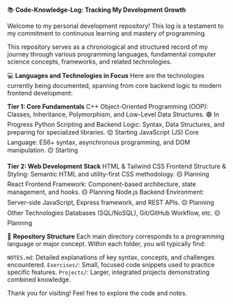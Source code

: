 📚 **Code-Knowledge-Log: Tracking My Development Growth**

Welcome to my personal development repository! This log is a testament to my commitment to continuous learning and mastery of programming.

This repository serves as a chronological and structured record of my journey through various programming languages, fundamental computer science concepts, frameworks, and related technologies.

💻 **Languages and Technologies in Focus**
Here are the technologies currently being documented, spanning from core backend logic to modern frontend development:

**Tier 1: Core Fundamentals**
C++	Object-Oriented Programming (OOP): Classes, Inheritance, Polymorphism, and Low-Level Data Structures.	🟢 In Progress
Python	Scripting and Backend Logic: Syntax, Data Structures, and preparing for specialized libraries.	🟡 Starting
JavaScript (JS)	Core Language: ES6+ syntax, asynchronous programming, and DOM manipulation.	🟡 Starting

**Tier 2: Web Development Stack**
HTML & Tailwind CSS	Frontend Structure & Styling: Semantic HTML and utility-first CSS methodology.	🟡 Planning
React	Frontend Framework: Component-based architecture, state management, and hooks.	🟡 Planning
Node.js	Backend Environment: Server-side JavaScript, Express framework, and REST APIs.	🟡 Planning
Other Technologies	Databases (SQL/NoSQL), Git/GitHub Workflow, etc.	🟡 Planning

🧭 **Repository Structure**
Each main directory corresponds to a programming language or major concept. Within each folder, you will typically find:

`NOTES.md`: Detailed explanations of key syntax, concepts, and challenges encountered.
`Exercises/`: Small, focused code snippets used to practice specific features.
`Projects/`: Larger, integrated projects demonstrating combined knowledge.

Thank you for visiting! Feel free to explore the code and notes.
